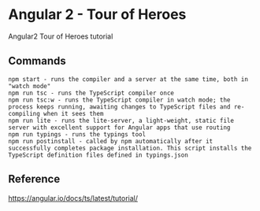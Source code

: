 # Angular 2 - Tour of Heroes

Angular2 Tour of Heroes tutorial

## Commands

```
npm start - runs the compiler and a server at the same time, both in "watch mode"
npm run tsc - runs the TypeScript compiler once
npm run tsc:w - runs the TypeScript compiler in watch mode; the process keeps running, awaiting changes to TypeScript files and re-compiling when it sees them
npm run lite - runs the lite-server, a light-weight, static file server with excellent support for Angular apps that use routing
npm run typings - runs the typings tool
npm run postinstall - called by npm automatically after it successfully completes package installation. This script installs the TypeScript definition files defined in typings.json
```

## Reference

https://angular.io/docs/ts/latest/tutorial/
